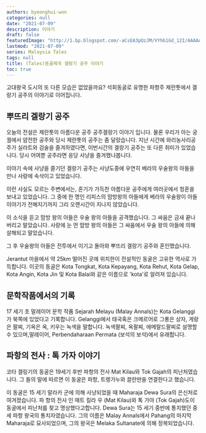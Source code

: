 ```yaml
---
authors: byeonghui-won
categories: null
date: "2021-07-09"
description: 이야기
draft: false
featuredImage: "http://1.bp.blogspot.com/-aCsEA3pQzJM/VYhb1Gd_12I/AAAAAAAABDI/zN27L3-IyKE/s1600/Driving%2Bthrough%2Bthe%2Bsite%2Bof%2BGua%2BKota%2BGelanggi.jpg"
lastmod: "2021-07-09"
series: Malaysia Tales
tags: null
title: (Tales)동굴제국 겔랑기 공주 이야기
toc: true
---
```


고대왕국 도시의 또 다른 모습은 없었을까요? 석회동굴로 유명한 파항주 제란툿에서 겔랑기 공주의 이야기로 이어집니다.

## 뿌뜨리 겔랑기 공주

오늘의 전설은 제란툿의 아름다운 공주 공주겔랑기 이야기 입니다. 물론 우리가 아는 궁궐에서 얌전한 공주와 당시 제란툿의 공주는 좀 달랐습니다. 지난 시간에 와리농사리공주가 실라트와 검술을 즐겨하였다면, 이번시간의 겔랑기 공주는 또 다른 취미가 있었습니다. 당시 어여뿐 공주라면 응당 사냥을 즐겨했나봅니다. 

이야기 속에 사냥을 즐기던 겔랑기 공주는 사냥도중에 우연히 베라의 우술왕의 아들을 만나 사랑에 속삭이고 있었습니다. 

이런 사실도 모르는 주변에서는, 혼기가 가득찬 아름다운 공주에게 여러곳에서 청혼을 보내고 있었습니다. 그 중에 한 명인 리피스의 맘방왕의 아들에게 베라의 우술왕이 아들이야기가 전해지기까지 그리 오랜시간이 지나지 않았습니다. 

이 소식을 듣고 맘방 왕의 아들은 우술 왕의 아들을 공격했습니다. 그 싸움은 금새 끝나버리고 말았습니다. 사랑에 눈 먼 맘방 왕의 아들은 그 싸움에서 우술 왕의 아들에 의해 살해되고 말았습니다. 

그 후 우술왕의 아들은 전투에서 이기고 돌아와 뿌뜨리 겔랑기 공주와 혼인했습니다.

Jerantut 마을에서 약 25km 떨어진 곳에 위치한이 전설적인 동굴은 고유한 역사로 가득합니다. 이곳의 동굴은 Kota Tongkat, Kota Kepayang, Kota Rehut, Kota Gelap, Kota Angin, Kota Jin 및 Kota Balai와 같은 이름으로 'kota'로 알려져 있습니다. 

## 문학작품에서의 기록

17 세기 초 말레이어 문학 작품 Sejarah Melayu (Malay Annals)는 Kota Gelanggi가 북쪽에 있었다고 기록합니다. Gelanggi에서 태국혹은 크메르어로 그롱은 상자, 게랑은 팔찌, 기옥은 옥, 키우는 녹색을 말합니다. 녹색팔찌, 옥팔찌, 에메랄드팔찌로 설명할 수 있으며,말레이어, Perbendaharaan Permata (보석의 보석)에서 유래합니다. 

## 파항의 전사 : 톡 가자 이야기

코타 겔링기의 동굴은 19세기 후반 파항의 전사 Mat Kilau와 Tok Gajah의 피난처였습니다. 그 들의 말에 따르면 이 동굴은 파항, 트렝가누와 끌란딴을 연결한다고 했습니다. 

이 동굴은 15 세기 말라카 군에 의해 사냥되었을 때 Maharaja Dewa Sura의 은신처로 여겨졌습니다. 파 항의 전사 인 매트 킬라 우 (Mat Kilau)와 톡 가야 (Tok Gajah)도이 동굴에서 피난처를 찾고 명상했다고합니다. Dewa Sura는 15 세기 중반에 통치했던 중세 파항 왕국의 통치자였습니다. 그의 이름은 Malay Annals에서 Pahang의 마지막 Maharaja로 묘사되었으며, 그의 왕국은 Melaka Sultanate에 의해 정복되었습니다. 


